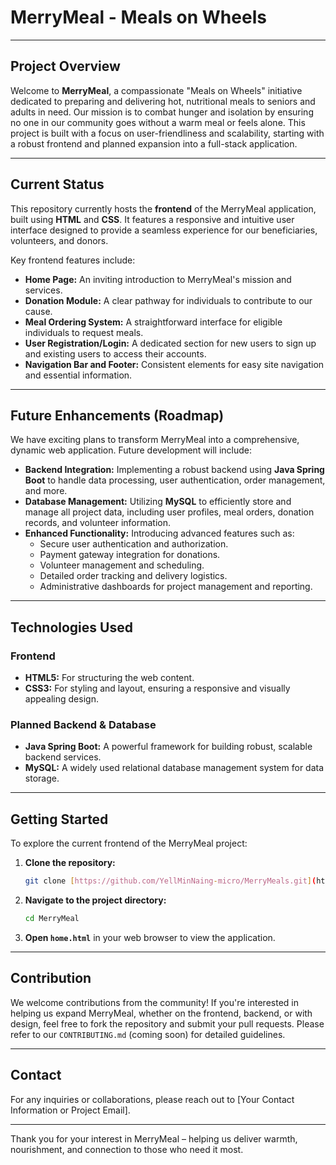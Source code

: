# MerryMeal - Meals on Wheels

---

## Project Overview

Welcome to **MerryMeal**, a compassionate "Meals on Wheels" initiative dedicated to preparing and delivering hot, nutritional meals to seniors and adults in need. Our mission is to combat hunger and isolation by ensuring no one in our community goes without a warm meal or feels alone. This project is built with a focus on user-friendliness and scalability, starting with a robust frontend and planned expansion into a full-stack application.

---

## Current Status

This repository currently hosts the **frontend** of the MerryMeal application, built using **HTML** and **CSS**. It features a responsive and intuitive user interface designed to provide a seamless experience for our beneficiaries, volunteers, and donors.

Key frontend features include:
* **Home Page:** An inviting introduction to MerryMeal's mission and services.
* **Donation Module:** A clear pathway for individuals to contribute to our cause.
* **Meal Ordering System:** A straightforward interface for eligible individuals to request meals.
* **User Registration/Login:** A dedicated section for new users to sign up and existing users to access their accounts.
* **Navigation Bar and Footer:** Consistent elements for easy site navigation and essential information.

---

## Future Enhancements (Roadmap)

We have exciting plans to transform MerryMeal into a comprehensive, dynamic web application. Future development will include:

* **Backend Integration:** Implementing a robust backend using **Java Spring Boot** to handle data processing, user authentication, order management, and more.
* **Database Management:** Utilizing **MySQL** to efficiently store and manage all project data, including user profiles, meal orders, donation records, and volunteer information.
* **Enhanced Functionality:** Introducing advanced features such as:
    * Secure user authentication and authorization.
    * Payment gateway integration for donations.
    * Volunteer management and scheduling.
    * Detailed order tracking and delivery logistics.
    * Administrative dashboards for project management and reporting.

---

## Technologies Used

### Frontend
* **HTML5:** For structuring the web content.
* **CSS3:** For styling and layout, ensuring a responsive and visually appealing design.

### Planned Backend & Database
* **Java Spring Boot:** A powerful framework for building robust, scalable backend services.
* **MySQL:** A widely used relational database management system for data storage.

---

## Getting Started

To explore the current frontend of the MerryMeal project:

1.  **Clone the repository:**
    ```bash
    git clone [https://github.com/YellMinNaing-micro/MerryMeals.git](https://YellMinNaing-micro/MerryMeals.git)
    ```
2.  **Navigate to the project directory:**
    ```bash
    cd MerryMeal
    ```
3.  **Open `home.html`** in your web browser to view the application.

---

## Contribution

We welcome contributions from the community! If you're interested in helping us expand MerryMeal, whether on the frontend, backend, or with design, feel free to fork the repository and submit your pull requests. Please refer to our `CONTRIBUTING.md` (coming soon) for detailed guidelines.

---

## Contact

For any inquiries or collaborations, please reach out to [Your Contact Information or Project Email].

---

Thank you for your interest in MerryMeal – helping us deliver warmth, nourishment, and connection to those who need it most.
